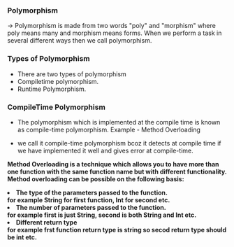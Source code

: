 <h3> Polymorphism </h3>

-> Polymorphism is made from two words "poly" and "morphism" where poly means many and morphism means forms. When we perform a task in several different ways then we call polymorphism.

<h3> Types of Polymorphism </h3>

- There are two types of polymorphism
 - Compiletime polymorphism.
 - Runtime Polymorphism.

<h3> CompileTime Polymorphism </h3>

- The polymorphism which is implemented at the compile time is known as compile-time polymorphism. Example - Method Overloading 

- we call it compile-time polymorphism bcoz it detects at compile time if we have implemented it well and gives error at compile-time.

 <b> Method Overloading <b> is a technique which allows you to have more than one function with the same function name but with different functionality. Method overloading can be possible on the following basis: 

<li> The type of the parameters passed to the function. </li> 
for example String for first function, Int for second etc. 

<li> The number of parameters passed to the function. </li> 
for example first is just String, second is both String and Int etc.

<li> Different return type </li>
for example frst function return type is string so secod return type should be int etc.
